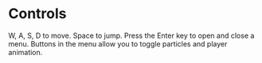 # Controls
W, A, S, D to move.
Space to jump.
Press the Enter key to open and close a menu.
Buttons in the menu allow you to toggle particles and player animation.
